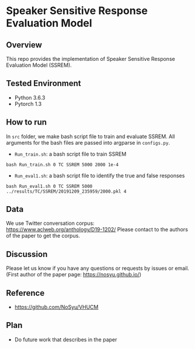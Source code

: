 # Speaker Sensitive Response Evaluation Model

## Overview
This repo provides the implementation of Speaker Sensitive Response Evaluation Model (SSREM).


## Tested Environment
- Python 3.6.3
- Pytorch 1.3


## How to run
In `src` folder, we make bash script file to train and evaluate SSREM.
All arguments for the bash files are passed into argparse in `configs.py`.

- `Run_train.sh`: a bash script file to train SSREM

``
bash Run_train.sh 0 TC SSREM 5000 2000 1e-4
``

- `Run_eval1.sh`: a bash script file to identify the true and false responses

``
bash Run_eval1.sh 0 TC SSREM 5000 ../results/TC/SSREM/20191209_235959/2000.pkl 4
``
  


## Data
We use Twitter conversation corpus: https://www.aclweb.org/anthology/D19-1202/
Please contact to the authors of the paper to get the corpus.


## Discussion
Please let us know if you have any questions or requests by issues or email. (First author of the paper page: https://nosyu.github.io/)


## Reference
- https://github.com/NoSyu/VHUCM


## Plan
- Do future work that describes in the paper
